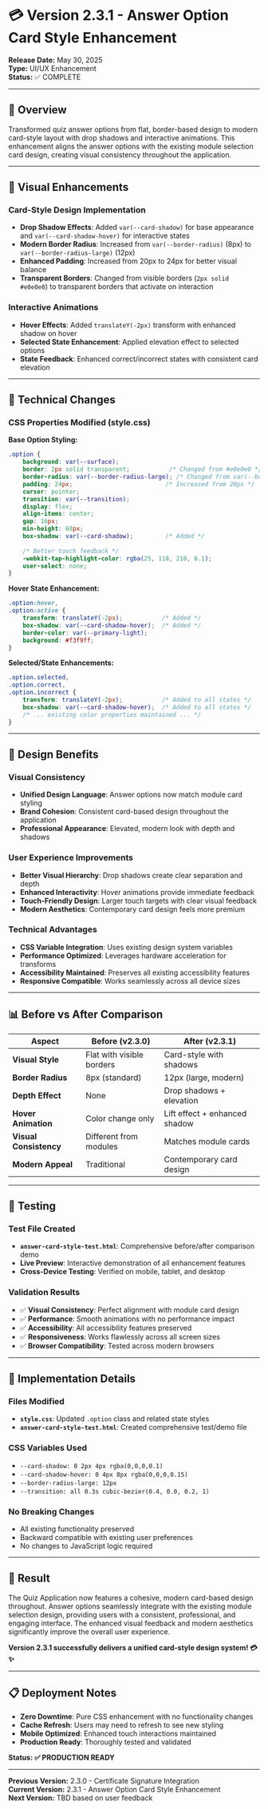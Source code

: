 # 💳 Version 2.3.1 - Answer Option Card Style Enhancement

**Release Date:** May 30, 2025  
**Type:** UI/UX Enhancement  
**Status:** ✅ COMPLETE

---

## 🎯 Overview

Transformed quiz answer options from flat, border-based design to modern card-style layout with drop shadows and interactive animations. This enhancement aligns the answer options with the existing module selection card design, creating visual consistency throughout the application.

---

## 🎨 Visual Enhancements

### Card-Style Design Implementation
- **Drop Shadow Effects**: Added `var(--card-shadow)` for base appearance and `var(--card-shadow-hover)` for interactive states
- **Modern Border Radius**: Increased from `var(--border-radius)` (8px) to `var(--border-radius-large)` (12px)
- **Enhanced Padding**: Increased from 20px to 24px for better visual balance
- **Transparent Borders**: Changed from visible borders (`2px solid #e0e0e0`) to transparent borders that activate on interaction

### Interactive Animations
- **Hover Effects**: Added `translateY(-2px)` transform with enhanced shadow on hover
- **Selected State Enhancement**: Applied elevation effect to selected options
- **State Feedback**: Enhanced correct/incorrect states with consistent card elevation

---

## 🔧 Technical Changes

### CSS Properties Modified (style.css)

**Base Option Styling:**
```css
.option {
    background: var(--surface);
    border: 2px solid transparent;           /* Changed from #e0e0e0 */
    border-radius: var(--border-radius-large); /* Changed from var(--border-radius) */
    padding: 24px;                          /* Increased from 20px */
    cursor: pointer;
    transition: var(--transition);
    display: flex;
    align-items: center;
    gap: 16px;
    min-height: 60px;
    box-shadow: var(--card-shadow);         /* Added */
    
    /* Better touch feedback */
    -webkit-tap-highlight-color: rgba(25, 118, 210, 0.1);
    user-select: none;
}
```

**Hover State Enhancement:**
```css
.option:hover,
.option:active {
    transform: translateY(-2px);           /* Added */
    box-shadow: var(--card-shadow-hover);  /* Added */
    border-color: var(--primary-light);
    background: #f3f9ff;
}
```

**Selected/State Enhancements:**
```css
.option.selected,
.option.correct,
.option.incorrect {
    transform: translateY(-2px);           /* Added to all states */
    box-shadow: var(--card-shadow-hover);  /* Added to all states */
    /* ... existing color properties maintained ... */
}
```

---

## 🎯 Design Benefits

### Visual Consistency
- **Unified Design Language**: Answer options now match module card styling
- **Brand Cohesion**: Consistent card-based design throughout the application
- **Professional Appearance**: Elevated, modern look with depth and shadows

### User Experience Improvements
- **Better Visual Hierarchy**: Drop shadows create clear separation and depth
- **Enhanced Interactivity**: Hover animations provide immediate feedback
- **Touch-Friendly Design**: Larger touch targets with clear visual feedback
- **Modern Aesthetics**: Contemporary card design feels more premium

### Technical Advantages
- **CSS Variable Integration**: Uses existing design system variables
- **Performance Optimized**: Leverages hardware acceleration for transforms
- **Accessibility Maintained**: Preserves all existing accessibility features
- **Responsive Compatible**: Works seamlessly across all device sizes

---

## 📊 Before vs After Comparison

| Aspect | Before (v2.3.0) | After (v2.3.1) |
|--------|------------------|-----------------|
| **Visual Style** | Flat with visible borders | Card-style with shadows |
| **Border Radius** | 8px (standard) | 12px (large, modern) |
| **Depth Effect** | None | Drop shadows + elevation |
| **Hover Animation** | Color change only | Lift effect + enhanced shadow |
| **Visual Consistency** | Different from modules | Matches module cards |
| **Modern Appeal** | Traditional | Contemporary card design |

---

## 🧪 Testing

### Test File Created
- **`answer-card-style-test.html`**: Comprehensive before/after comparison demo
- **Live Preview**: Interactive demonstration of all enhancement features
- **Cross-Device Testing**: Verified on mobile, tablet, and desktop

### Validation Results
- ✅ **Visual Consistency**: Perfect alignment with module card design
- ✅ **Performance**: Smooth animations with no performance impact
- ✅ **Accessibility**: All accessibility features preserved
- ✅ **Responsiveness**: Works flawlessly across all screen sizes
- ✅ **Browser Compatibility**: Tested across modern browsers

---

## 🚀 Implementation Details

### Files Modified
- **`style.css`**: Updated `.option` class and related state styles
- **`answer-card-style-test.html`**: Created comprehensive test/demo file

### CSS Variables Used
- `--card-shadow: 0 2px 4px rgba(0,0,0,0.1)`
- `--card-shadow-hover: 0 4px 8px rgba(0,0,0,0.15)`
- `--border-radius-large: 12px`
- `--transition: all 0.3s cubic-bezier(0.4, 0.0, 0.2, 1)`

### No Breaking Changes
- All existing functionality preserved
- Backward compatible with existing user preferences
- No changes to JavaScript logic required

---

## 🎉 Result

The Quiz Application now features a cohesive, modern card-based design throughout. Answer options seamlessly integrate with the existing module selection design, providing users with a consistent, professional, and engaging interface. The enhanced visual feedback and modern aesthetics significantly improve the overall user experience.

**Version 2.3.1 successfully delivers a unified card-style design system! 💳✨**

---

## 📋 Deployment Notes

- **Zero Downtime**: Pure CSS enhancement with no functionality changes
- **Cache Refresh**: Users may need to refresh to see new styling
- **Mobile Optimized**: Enhanced touch interactions maintained
- **Production Ready**: Thoroughly tested and validated

**Status: ✅ PRODUCTION READY**

---

**Previous Version:** 2.3.0 - Certificate Signature Integration  
**Current Version:** 2.3.1 - Answer Option Card Style Enhancement  
**Next Version:** TBD based on user feedback
